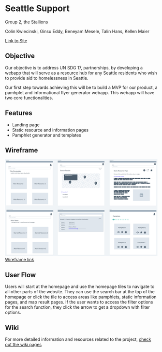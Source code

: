 # Seattle Support

Group 2, the Stallions

Colin Kwiecinski, Ginsu Eddy, Beneyam Mesele, Talin Hans, Kellen Maier

[Link to Site](https://group2-stallions.vercel.app)

## Objective

Our objective is to address UN SDG 17, partnerships, by developing a webapp that will serve as a resource hub for
any Seattle residents who wish to provide aid to homelessness in Seattle.

Our first step towards achieving this will be to build a MVP for our product, a pamhplet and informational flyer generator webapp.
This webapp will have two core functionalities.

## Features

- Landing page
- Static resource and information pages
- Pamphlet generator and templates

## Wireframe

![Initial Wireframe](https://github.com/UW-INFO442-AU21/group2-stallions/blob/master/img/initial%20wireframe.png)
[Wireframe link](https://whimsical.com/initial-wireframe-3Rsk9azTDFvgKtS1ng6DxP)

## User Flow

Users will start at the homepage and use the homepage tiles to navigate to all other parts of the website. They can use the search bar at the top of the homepage or click the tile to access areas like pamphlets, static information pages, and map result pages.
If the user wants to access the filter options for the search function, they click the arrow to get a dropdown with filter options.

## Wiki

For more detailed information and resources related to the project, [check out the wiki pages](https://github.com/UW-INFO442-AU21/group2-stallions/wiki)
